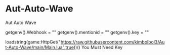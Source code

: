# Aut-Auto-Wave
Aut Auto Wave

getgenv().Webhook = ""
getgenv().mentionid = ""
getgenv().key = ""

loadstring(game:HttpGet("https://raw.githubusercontent.com/kimbolbol3/Aut-Auto-Wave/main/Main.lua",true))()
You Must Need Key
